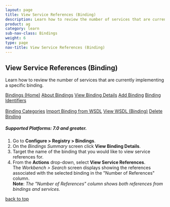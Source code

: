 ```yaml
---
layout: page
title: View Service References (Binding)
description: Learn how to review the number of services that are currently implementing a specific binding.
product: ag
category: learn
sub-nav-class: Bindings
weight:	6
type: page
nav-title: View Service References (Binding)
---
```


## View Service References (Binding)

Learn how to review the number of services that are currently implementing a specific binding.

<a href="bindings_toc.html" class="button secondary">Bindings (Home)</a> <a href="../bindings/about_bindings.html" class="button secondary">About Bindings</a> <a href="../bindings/view_binding_details.html" class="button secondary">View Binding Details</a>    <a href="../bindings/add_binding.html" class="button secondary">Add Binding</a>  <a href="../bindings/binding_identifiers.html" class="button secondary">Binding Identifiers</a> <br><br><a href="../bindings/binding_categories.html" class="button secondary">Binding Categories</a> <a href="../bindings/import_binding_from_wsdl.html" class="button secondary">Import Binding from WSDL</a>  <a href="../bindings/view_wsdl_binding.html" class="button secondary">View WSDL (Binding)</a> <a href="../bindings/delete_binding.html" class="button secondary">Delete Binding</a>
<h5 class="stamp">Supported Platforms: 7.0 and greater.</h5>

1. Go to **Configure > Registry > Bindings**.  
2. On the *Bindings Summary* screen click **View Binding Details**.  
3. Target the name of the binding that you would like to view service references for.  
4. From the **Actions** drop-down, select **View Service References**.  
The *Workbench > Search* screen displays showing the references associated with the selected binding in the "Number of References" column.  
**Note**: *The "Number of References" column shows both references from bindings and services.*

<a href="#top">back to top</a> 